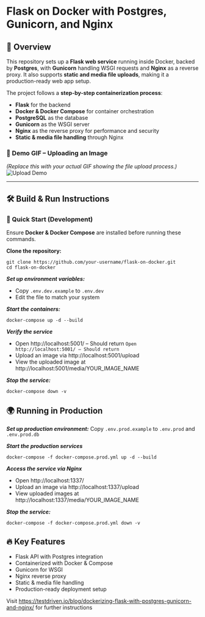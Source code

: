 # Flask on Docker with Postgres, Gunicorn, and Nginx  

## 📌 Overview  
This repository sets up a **Flask web service** running inside Docker, backed by **Postgres**, with **Gunicorn** handling WSGI requests and **Nginx** as a reverse proxy. It also supports **static and media file uploads**, making it a production-ready web app setup.

The project follows a **step-by-step containerization process**:
- **Flask** for the backend
- **Docker & Docker Compose** for container orchestration
- **PostgreSQL** as the database
- **Gunicorn** as the WSGI server
- **Nginx** as the reverse proxy for performance and security
- **Static & media file handling** through Nginx

### 🎥 Demo GIF – Uploading an Image  
*(Replace this with your actual GIF showing the file upload process.)*  
![Upload Demo](upload-demo.gif)  

---

## 🛠️ Build & Run Instructions  

### 🚀 Quick Start (Development)  
Ensure **Docker & Docker Compose** are installed before running these commands.  

**Clone the repository:**  
```
git clone https://github.com/your-username/flask-on-docker.git
cd flask-on-docker
```

***Set up environment variables:***
* Copy `.env.dev.example` to `.env.dev`
* Edit the file to match your system

***Start the containers:***
```
docker-compose up -d --build
```

***Verify the service***
* Open http://localhost:5001/ – Should return ```Open http://localhost:5001/ – Should return```
* Upload an image via http://localhost:5001/upload
* View the uploaded image at http://localhost:5001/media/YOUR_IMAGE_NAME

***Stop the service:***
```
docker-compose down -v
```

## 🌍 Running in Production
***Set up production environment:***
Copy `.env.prod.example` to `.env.prod` and `.env.prod.db` 

***Start the production services***
```
docker-compose -f docker-compose.prod.yml up -d --build
```

***Access the service via Nginx***
* Open http://localhost:1337/
* Upload an image via http://localhost:1337/upload
* View uploaded images at http://localhost:1337/media/YOUR_IMAGE_NAME

***Stop the service:***
```
docker-compose -f docker-compose.prod.yml down -v
```

## 🔥 Key Features
* Flask API with Postgres integration
* Containerized with Docker & Compose
* Gunicorn for WSGI
* Nginx reverse proxy
* Static & media file handling
* Production-ready deployment setup


Visit https://testdriven.io/blog/dockerizing-flask-with-postgres-gunicorn-and-nginx/ for further instructions

